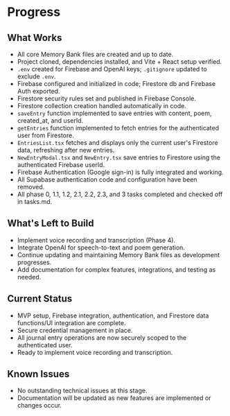 # Progress

## What Works

- All core Memory Bank files are created and up to date.
- Project cloned, dependencies installed, and Vite + React setup verified.
- `.env` created for Firebase and OpenAI keys; `.gitignore` updated to exclude `.env`.
- Firebase configured and initialized in code; Firestore db and Firebase Auth exported.
- Firestore security rules set and published in Firebase Console.
- Firestore collection creation handled automatically in code.
- `saveEntry` function implemented to save entries with content, poem, created_at, and userId.
- `getEntries` function implemented to fetch entries for the authenticated user from Firestore.
- `EntriesList.tsx` fetches and displays only the current user's Firestore data, refreshing after new entries.
- `NewEntryModal.tsx` and `NewEntry.tsx` save entries to Firestore using the authenticated Firebase userId.
- Firebase Authentication (Google sign-in) is fully integrated and working.
- All Supabase authentication code and configuration have been removed.
- All phase 0, 1.1, 1.2, 2.1, 2.2, 2.3, and 3 tasks completed and checked off in tasks.md.

## What's Left to Build

- Implement voice recording and transcription (Phase 4).
- Integrate OpenAI for speech-to-text and poem generation.
- Continue updating and maintaining Memory Bank files as development progresses.
- Add documentation for complex features, integrations, and testing as needed.

## Current Status

- MVP setup, Firebase integration, authentication, and Firestore data functions/UI integration are complete.
- Secure credential management in place.
- All journal entry operations are now securely scoped to the authenticated user.
- Ready to implement voice recording and transcription.

## Known Issues

- No outstanding technical issues at this stage.
- Documentation will be updated as new features are implemented or changes occur.
